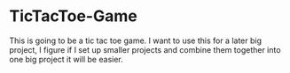 # TicTacToe-Game
This is going to be a tic tac toe game. I want to use this for a later big project, I figure if I set up smaller projects and combine them together into one big project it will be easier.
